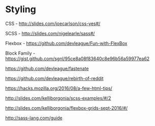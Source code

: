 # Styling

CSS - http://slides.com/joecarlson/css-yes#/

SCSS - http://slides.com/nigelearle/sass#/

Flexbox - https://github.com/devleague/Fun-with-FlexBox

Block Family - https://gist.github.com/sgnl/95ce8a08f83640c8e96b56a59977ea62

https://github.com/devleague/fastenate

https://github.com/devleague/rebirth-of-reddit

https://hacks.mozilla.org/2016/08/a-few-html-tips/

http://slides.com/kelliborgonia/scss-examples/#/2

http://slides.com/kelliborgonia/flexbox-grids-sept-2016/#/

http://sass-lang.com/guide
